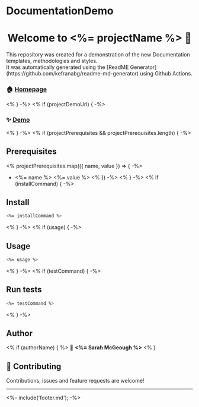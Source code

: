 # DocumentationDemo

<h1 align="center">Welcome to <%= projectName %> 👋</h1>
<p>
This repository was created for a demonstration of the new Documentation templates, methodologies and styles.
<br>
It was automatically generated using the [ReadME Generator] (https://github.com/kefranabg/readme-md-generator) using Github Actions. 
  <br>
  


### 🏠 [Homepage](<%= projectHomepage %>)
<% } -%>
<% if (projectDemoUrl) { -%>

### ✨ [Demo](<%= projectDemoUrl %>)
<% } -%>
<% if (projectPrerequisites && projectPrerequisites.length) { -%>

## Prerequisites

<% projectPrerequisites.map(({ name, value }) => { -%>
- <%= name %> <%= value %>
<% }) -%>
<% } -%>
<% if (installCommand) { -%>

## Install

```sh
<%= installCommand %>
```
<% } -%>
<% if (usage) { -%>

## Usage

```sh
<%= usage %>
```
<% } -%>
<% if (testCommand) { -%>

## Run tests

```sh
<%= testCommand %>
```
<% } -%>


## Author
<% if (authorName) { %>
👤 **<%= Sarah McGeough %>**
<% }

## 🤝 Contributing

Contributions, issues and feature requests are welcome!<br />

***
<%- include('footer.md'); -%>
